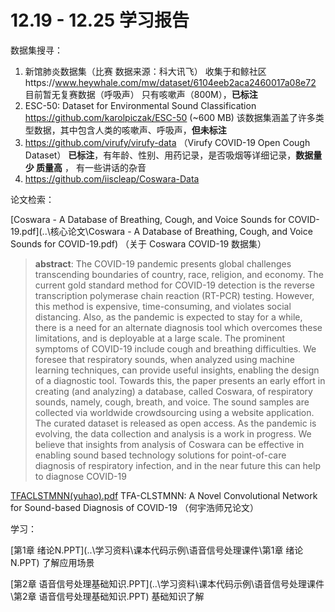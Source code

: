 # 12.19 - 12.25 学习报告 



数据集搜寻：

1. 新馆肺炎数据集（比赛 数据来源：科大讯飞） 收集于和鲸社区https://www.heywhale.com/mw/dataset/6104eeb2aca2460017a08e72  目前暂无复赛数据（呼吸声） 只有咳嗽声（800M），**已标注**
2. ESC-50: Dataset for Environmental Sound Classification   https://github.com/karolpiczak/ESC-50  (~600 MB) 该数据集涵盖了许多类型数据，其中包含人类的咳嗽声、呼吸声，**但未标注**
3. https://github.com/virufy/virufy-data （Virufy COVID-19 Open Cough Dataset） **已标注**，有年龄、性别、用药记录，是否吸烟等详细记录，**数据量少 质量高** ， 有一些讲话的杂音
4. https://github.com/iiscleap/Coswara-Data  

论文检索：

 [Coswara - A Database of Breathing, Cough, and Voice Sounds for COVID-19.pdf](..\核心论文\Coswara - A Database of Breathing, Cough, and Voice Sounds for COVID-19.pdf)  （关于 Coswara COVID-19 数据集）

> **abstract**:  The COVID-19 pandemic presents global challenges transcending boundaries of country, race, religion, and economy. The current gold standard method for COVID-19 detection is the reverse transcription polymerase chain reaction (RT-PCR) testing. However, this method is expensive, time-consuming, and violates social distancing. Also, as the pandemic is expected to stay for a while, there is a need for an alternate diagnosis tool which overcomes these limitations, and is deployable at a large scale. The prominent symptoms of COVID-19 include cough and breathing difficulties. We foresee that respiratory sounds, when analyzed using machine learning techniques, can provide useful insights, enabling the design of a diagnostic tool. Towards this, the paper presents an early effort in creating (and analyzing) a database, called Coswara, of respiratory sounds, namely, cough, breath, and voice. The sound samples are collected via worldwide crowdsourcing using a website application. The curated dataset is released as open access. As the pandemic is evolving, the data collection and analysis is a work in progress. We believe that insights from analysis of Coswara can be effective in enabling sound based technology solutions for point-of-care diagnosis of respiratory infection, and in the near future this can help to diagnose COVID-19

[TFACLSTMNN(yuhao).pdf](..\核心论文\TFACLSTMNN(yuhao).pdf)   TFA-CLSTMNN: A Novel Convolutional Network for Sound-based Diagnosis of COVID-19 （何宇浩师兄论文）

学习：

 [第1章 绪论N.PPT](..\学习资料\课本代码示例\语音信号处理课件\第1章 绪论N.PPT)   了解应用场景

 [第2章 语音信号处理基础知识.PPT](..\学习资料\课本代码示例\语音信号处理课件\第2章 语音信号处理基础知识.PPT)   基础知识了解

